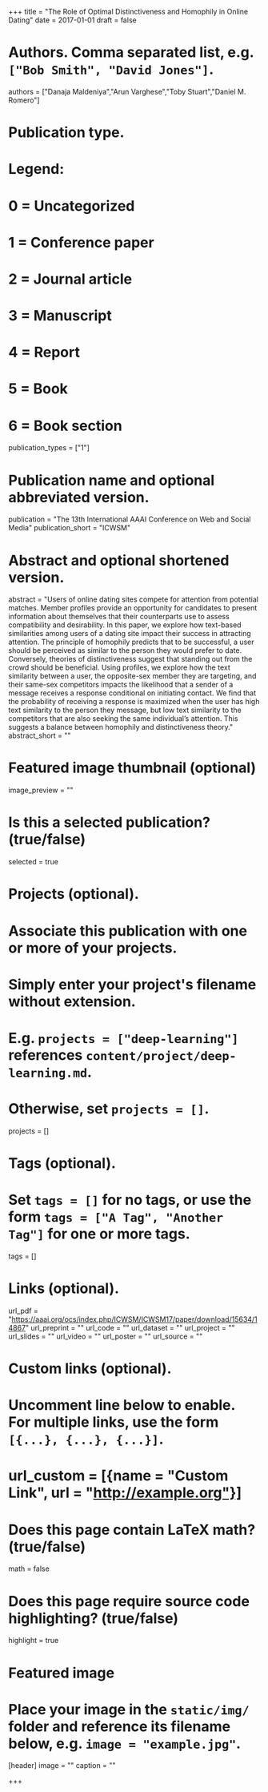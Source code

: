 +++
title = "The Role of Optimal Distinctiveness and Homophily in Online Dating"
date = 2017-01-01
draft = false

# Authors. Comma separated list, e.g. `["Bob Smith", "David Jones"]`.
authors = ["Danaja Maldeniya","Arun Varghese","Toby Stuart","Daniel M. Romero"]

# Publication type.
# Legend:
# 0 = Uncategorized
# 1 = Conference paper
# 2 = Journal article
# 3 = Manuscript
# 4 = Report
# 5 = Book
# 6 = Book section
publication_types = ["1"]

# Publication name and optional abbreviated version.
publication = "The 13th International AAAI Conference on Web and Social Media"
publication_short = "ICWSM"

# Abstract and optional shortened version.
abstract = "Users of online dating sites compete for attention from potential matches. Member profiles provide an opportunity for candidates to present information about themselves that their counterparts use to assess compatibility and desirability. In this paper, we explore how text-based similarities among users of a dating site impact their success in attracting attention. The principle of homophily predicts that to be successful, a user should be perceived as similar to the person they would prefer to date. Conversely, theories of distinctiveness suggest that standing out from the crowd should be beneficial. Using profiles, we explore how the text similarity between a user, the opposite-sex member they are targeting, and their same-sex competitors impacts the likelihood that a sender of a message receives a response conditional on initiating contact. We find that the probability of receiving a response is maximized when the user has high text similarity to the person they message, but low text similarity to the competitors that are also seeking the same individual’s attention. This suggests a balance between homophily and distinctiveness theory."
abstract_short = ""

# Featured image thumbnail (optional)
image_preview = ""

# Is this a selected publication? (true/false)
selected = true

# Projects (optional).
#   Associate this publication with one or more of your projects.
#   Simply enter your project's filename without extension.
#   E.g. `projects = ["deep-learning"]` references `content/project/deep-learning.md`.
#   Otherwise, set `projects = []`.
projects = []

# Tags (optional).
#   Set `tags = []` for no tags, or use the form `tags = ["A Tag", "Another Tag"]` for one or more tags.
tags = []

# Links (optional).
url_pdf = "https://aaai.org/ocs/index.php/ICWSM/ICWSM17/paper/download/15634/14867"
url_preprint = ""
url_code = ""
url_dataset = ""
url_project = ""
url_slides = ""
url_video = ""
url_poster = ""
url_source = ""

# Custom links (optional).
#   Uncomment line below to enable. For multiple links, use the form `[{...}, {...}, {...}]`.
# url_custom = [{name = "Custom Link", url = "http://example.org"}]

# Does this page contain LaTeX math? (true/false)
math = false

# Does this page require source code highlighting? (true/false)
highlight = true

# Featured image
# Place your image in the `static/img/` folder and reference its filename below, e.g. `image = "example.jpg"`.
[header]
image = ""
caption = ""

+++
